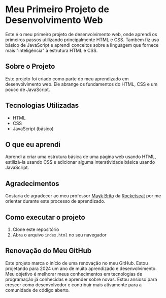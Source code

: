 # Meu Primeiro Projeto de Desenvolvimento Web

Este é o meu primeiro projeto de desenvolvimento web, onde aprendi os primeiros passos utilizando principalmente HTML e CSS. Também fiz uso básico de JavaScript e aprendi conceitos sobre a linguagem que fornece mais "inteligência" à estrutura HTML e CSS.

## Sobre o Projeto

Este projeto foi criado como parte do meu aprendizado em desenvolvimento web. Ele abrange os fundamentos do HTML, CSS e um pouco de JavaScript.

## Tecnologias Utilizadas

- HTML
- CSS
- JavaScript (básico)

## O que eu aprendi

Aprendi a criar uma estrutura básica de uma página web usando HTML, estilizá-la usando CSS e adicionar alguma interatividade básica usando JavaScript.

## Agradecimentos

Gostaria de agradecer ao meu professor [Mayk Brito](https://github.com/maykbrito) da [Rocketseat](https://rocketseat.com.br/)  por me orientar durante este processo de aprendizado.

## Como executar o projeto

1. Clone este repositório
2. Abra o arquivo `index.html` no seu navegador

## Renovação do Meu GitHub

Este projeto marca o início de uma renovação no meu GitHub. Estou projetando para 2024 um ano de muito aprendizado e desenvolvimento. Meu objetivo é melhorar meus conhecimentos em tecnologias de programação já conhecidas e aprender sobre novas. Estou ansioso para crescer como desenvolvedor e contribuir mais ativamente para a comunidade de código aberto.
